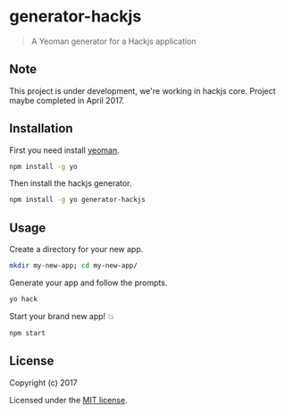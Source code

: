 # generator-hackjs  

> A Yeoman generator for a Hackjs application


## Note
This project is under development, we're working in hackjs core. Project maybe completed in April 2017. 
## Installation

First you need install [yeoman](http://yeoman.io/).

```bash
npm install -g yo
```

Then install the hackjs generator.

```bash
npm install -g yo generator-hackjs
```

## Usage

Create a directory for your new app.

```bash
mkdir my-new-app; cd my-new-app/
```

Generate your app and follow the prompts.

```bash
yo hack
```

Start your brand new app! 💥

```bash
npm start
```


## License

Copyright (c) 2017

Licensed under the [MIT license](LICENSE).

